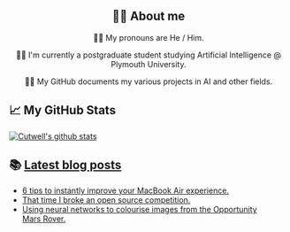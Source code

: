 <div align="center">
  
## 🐱‍💻 About me


🏳️‍🌈 My pronouns are He / Him.

👩‍🎓 I'm currently a postgraduate student studying Artificial Intelligence @ Plymouth University.

👩‍💻 My GitHub documents my various projects in AI and other fields.
  
  </div>

## 📈 My GitHub Stats
<a href="https://github.com/anuraghazra/github-readme-stats">
  <img align="center" src="https://github-readme-stats.vercel.app/api?username=Cutwell&show_icons=true&include_all_commits=true&theme=buefy&hide_border=true&hide=contribs&bg_color=161320&text_color=D9E0EE&icon_color=DDB6F2&title_color=96CDFB" alt="Cutwell's github stats" />
</a>

## 📚 [Latest blog posts](https://cutwell.github.io/)
<!-- BLOG-POST-LIST:START -->
- [6 tips to instantly improve your MacBook Air experience.](http://cutwell.github.io//optimise-macbook-air/)
- [That time I broke an open source competition.](http://cutwell.github.io//hacktoberfest-census/)
- [Using neural networks to colourise images from the Opportunity Mars Rover.](http://cutwell.github.io//opportunity-rover-colourised/)
<!-- BLOG-POST-LIST:END -->
